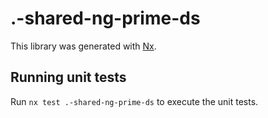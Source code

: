 # .-shared-ng-prime-ds

This library was generated with [Nx](https://nx.dev).

## Running unit tests

Run `nx test .-shared-ng-prime-ds` to execute the unit tests.
